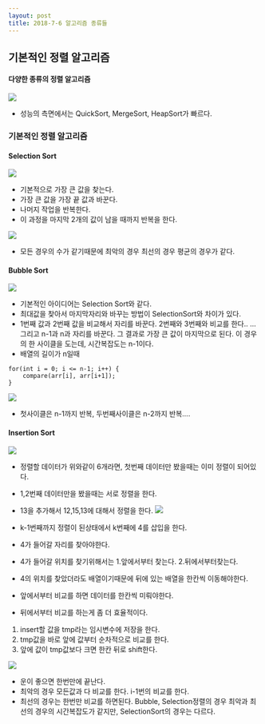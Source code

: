 ```yaml
---
layout: post
title: 2018-7-6 알고리즘 종류들
---
```


기본적인 정렬 알고리즘
----

#### 다양한 종류의 정렬 알고리즘
![](https://github.com/jaeyeon93/jaeyeon93.github.io/blob/master/images/algorithm/sorting/algorithms.png?raw=true)

- 성능의 측면에서는 QuickSort, MergeSort, HeapSort가 빠르다.

### 기본적인 정렬 알고리즘

#### Selection Sort
![](/Users/jaeyeonkim/Desktop/selectionSort.png)

- 기본적으로 가장 큰 값을 찾는다.
- 가장 큰 값을 가장 끝 값과 바꾼다.
- 나머지 작업을 반복한다.
- 이 과정을 마지막 2개의 값이 남을 때까지 반복을 한다.

![](/Users/jaeyeonkim/Desktop/selectionSort_2.png)

- 모든 경우의 수가 같기때문에 최악의 경우 최선의 경우 평균의 경우가 같다.

#### Bubble Sort

![](/Users/jaeyeonkim/Desktop/bubbleSort.png)

- 기본적인 아이디어는 Selection Sort와 같다.
- 최대값을 찾아서 마지막자리와 바꾸는 방법이 SelectionSort와 차이가 있다.
- 1번째 값과 2번째 값을 비교해서 자리를 바꾼다. 2번째와 3번째와 비교를 한다.. ... 그리고 n-1과 n과 자리를 바꾼다. 그 결과로 가장 큰 값이 마지막으로 된다. 이 경우의 한 사이클을 도는데, 시간복잡도는 n-1이다.
- 배열의 길이가 n일때
```
for(int i = 0; i <= n-1; i++) {
	compare(arr[i], arr[i+1]);
}
```
![](/Users/jaeyeonkim/Desktop/bubbleSort_2.png)

- 첫사이클은 n-1까지 반복, 두번째사이클은 n-2까지 반복....

#### Insertion Sort

![](/Users/jaeyeonkim/Desktop/insertionSort.png)

- 정렬할 데이터가 위와같이 6개라면, 첫번째 데이터만 봤을때는 이미 정렬이 되어있다.
- 1,2번째 데이터만을 봤을때는 서로 정렬을 한다.
- 13을 추가해서 12,15,13에 대해서 정렬을 한다.
![](/Users/jaeyeonkim/Desktop/insertionSort_2.png)

- k-1번째까지 정렬이 된상태에서 k번째에 4를 삽입을 한다.
- 4가 들어갈 자리를 찾아야한다.
- 4가 들어갈 위치를 찾기위해서는 1.앞에서부터 찾는다. 2.뒤에서부터찾는다.
- 4의 위치를 찾았더라도 배열이기때문에 뒤에 있는 배열을 한칸씩 이동해야한다.
- 앞에서부터 비교를 하면 데이터를 한칸씩 미뤄야한다.
- 뒤에서부터 비교를 하는게 좀 더 효율적이다.
1. insert할 값을 tmp라는 임시변수에 저장을 한다.
2. tmp값을 바로 앞에 값부터 순차적으로 비교를 한다.
3. 앞에 값이 tmp값보다 크면 한칸 뒤로 shift한다.

![](/Users/jaeyeonkim/Desktop/insertionSort_3.png)

- 운이 좋으면 한번만에 끝난다.
- 최악의 경우 모든값과 다 비교를 한다. i-1번의 비교를 한다.
- 최선의 경우는 한번만 비교를 하면된다. Bubble, Selection정렬의 경우 최악과 최선의 경우의 시간복잡도가 같지만, SelectionSort의 경우는 다르다.
